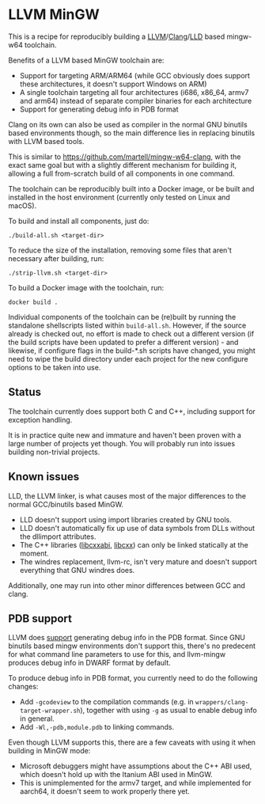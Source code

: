 LLVM MinGW
==========

This is a recipe for reproducibly building a
[LLVM](https://llvm.org)/[Clang](https://clang.llvm.org/)/[LLD](https://lld.llvm.org/)
based mingw-w64 toolchain.

Benefits of a LLVM based MinGW toolchain are:
- Support for targeting ARM/ARM64 (while GCC obviously does support
  these architectures, it doesn't support Windows on ARM)
- A single toolchain targeting all four architectures (i686, x86_64,
  armv7 and arm64) instead of separate compiler binaries for each
  architecture
- Support for generating debug info in PDB format

Clang on its own can also be used as compiler in the normal GNU binutils
based environments though, so the main difference lies in replacing
binutils with LLVM based tools.

This is similar to https://github.com/martell/mingw-w64-clang, with
the exact same goal but with a slightly different mechanism for
building it, allowing a full from-scratch build of all components
in one command.

The toolchain can be reproducibly built into a Docker image, or be
built and installed in the host environment (currently only tested
on Linux and macOS).

To build and install all components, just do:

    ./build-all.sh <target-dir>

To reduce the size of the installation, removing some files that
aren't necessary after building, run:

    ./strip-llvm.sh <target-dir>

To build a Docker image with the toolchain, run:

    docker build .

Individual components of the toolchain can be (re)built by running
the standalone shellscripts listed within `build-all.sh`. However, if
the source already is checked out, no effort is made to check out a
different version (if the build scripts have been updated to prefer
a different version) - and likewise, if configure flags in the build-*.sh
scripts have changed, you might need to wipe the build directory under
each project for the new configure options to be taken into use.



Status
------

The toolchain currently does support both C and C++, including support
for exception handling.

It is in practice quite new and immature and haven't been proven with a
large number of projects yet though. You will probably run into issues
building non-trivial projects.


Known issues
------------

LLD, the LLVM linker, is what causes most of the major differences to the
normal GCC/binutils based MinGW.

- LLD doesn't support using import libraries created by GNU tools.
- LLD doesn't automatically fix up use of data symbols from DLLs without
  the dllimport attributes.
- The C++ libraries ([libcxxabi](http://libcxxabi.llvm.org/), [libcxx](http://libcxx.llvm.org/)) can only be linked statically
  at the moment.
- The windres replacement, llvm-rc, isn't very mature and doesn't support
  everything that GNU windres does.

Additionally, one may run into other minor differences between GCC and clang.

PDB support
-----------

LLVM does [support](http://blog.llvm.org/2017/08/llvm-on-windows-now-supports-pdb-debug.html)
generating debug info in the PDB format. Since GNU binutils based mingw
environments don't support this, there's no predecent for what command
line parameters to use for this, and llvm-mingw produces debug info in
DWARF format by default.

To produce debug info in PDB format, you currently need to do the following
changes:

- Add `-gcodeview` to the compilation commands (e.g. in
  `wrappers/clang-target-wrapper.sh`), together with using `-g` as usual to
  enable debug info in general.
- Add `-Wl,-pdb,module.pdb` to linking commands.

Even though LLVM supports this, there are a few caveats with using it when
building in MinGW mode:

- Microsoft debuggers might have assumptions about the C++ ABI used, which
  doesn't hold up with the Itanium ABI used in MinGW.
- This is unimplemented for the armv7 target, and while implemented for aarch64,
  it doesn't seem to work properly there yet.
